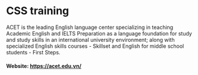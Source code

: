 # CSS training
ACET is the leading English language center specializing in teaching Academic English and IELTS Preparation as a language foundation for study and study skills in an international university environment; along with specialized English skills courses - Skillset and English for middle school students - First Steps.
 #### Website: https://acet.edu.vn/
